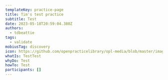 ```yaml
---
templateKey: practice-page
title: Tim's test practice
subtitle: Test
date: 2023-05-18T20:59:04.380Z
authors:
  - tdbeattie
tags:
  - validate
mobiusTag: discovery
icon: https://github.com/openpracticelibrary/opl-media/blob/master/images/Needs%20an%20Image.png?raw=true
whatIs: T﻿estTest
whyDo: T﻿est
howTo: T﻿est
participants: []
---
```

